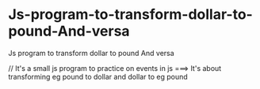 # Js-program-to-transform-dollar-to-pound-And-versa
Js program to transform dollar to pound And versa

// It's a small js program to practice on events in js ===> It's about transforming eg pound to dollar and dollar to eg pound
